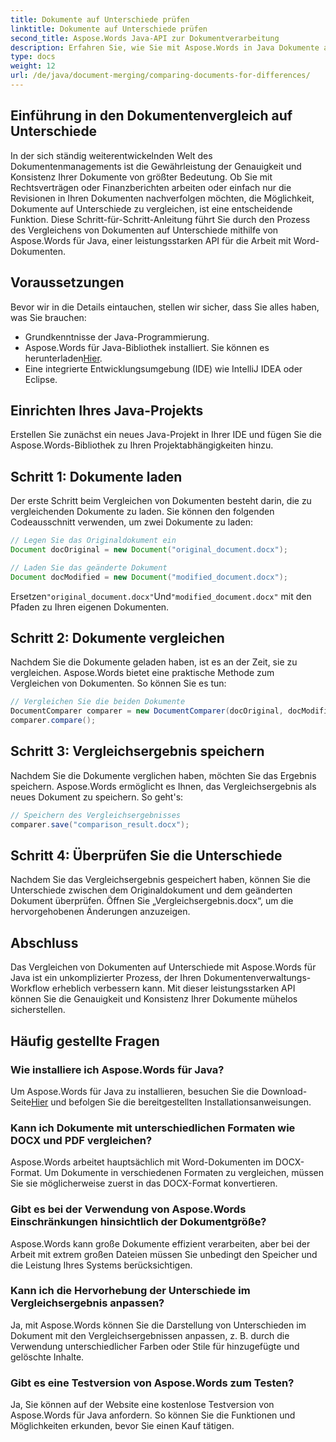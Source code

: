 ```yaml
---
title: Dokumente auf Unterschiede prüfen
linktitle: Dokumente auf Unterschiede prüfen
second_title: Aspose.Words Java-API zur Dokumentverarbeitung
description: Erfahren Sie, wie Sie mit Aspose.Words in Java Dokumente auf Unterschiede prüfen. Unsere Schritt-für-Schritt-Anleitung sorgt für eine genaue Dokumentenverwaltung.
type: docs
weight: 12
url: /de/java/document-merging/comparing-documents-for-differences/
---
```


## Einführung in den Dokumentenvergleich auf Unterschiede

In der sich ständig weiterentwickelnden Welt des Dokumentenmanagements ist die Gewährleistung der Genauigkeit und Konsistenz Ihrer Dokumente von größter Bedeutung. Ob Sie mit Rechtsverträgen oder Finanzberichten arbeiten oder einfach nur die Revisionen in Ihren Dokumenten nachverfolgen möchten, die Möglichkeit, Dokumente auf Unterschiede zu vergleichen, ist eine entscheidende Funktion. Diese Schritt-für-Schritt-Anleitung führt Sie durch den Prozess des Vergleichens von Dokumenten auf Unterschiede mithilfe von Aspose.Words für Java, einer leistungsstarken API für die Arbeit mit Word-Dokumenten.

## Voraussetzungen

Bevor wir in die Details eintauchen, stellen wir sicher, dass Sie alles haben, was Sie brauchen:

- Grundkenntnisse der Java-Programmierung.
-  Aspose.Words für Java-Bibliothek installiert. Sie können es herunterladen[Hier](https://releases.aspose.com/words/java/).
- Eine integrierte Entwicklungsumgebung (IDE) wie IntelliJ IDEA oder Eclipse.

## Einrichten Ihres Java-Projekts

Erstellen Sie zunächst ein neues Java-Projekt in Ihrer IDE und fügen Sie die Aspose.Words-Bibliothek zu Ihren Projektabhängigkeiten hinzu.

## Schritt 1: Dokumente laden

Der erste Schritt beim Vergleichen von Dokumenten besteht darin, die zu vergleichenden Dokumente zu laden. Sie können den folgenden Codeausschnitt verwenden, um zwei Dokumente zu laden:

```java
// Legen Sie das Originaldokument ein
Document docOriginal = new Document("original_document.docx");

// Laden Sie das geänderte Dokument
Document docModified = new Document("modified_document.docx");
```

 Ersetzen`"original_document.docx"`Und`"modified_document.docx"` mit den Pfaden zu Ihren eigenen Dokumenten.

## Schritt 2: Dokumente vergleichen

Nachdem Sie die Dokumente geladen haben, ist es an der Zeit, sie zu vergleichen. Aspose.Words bietet eine praktische Methode zum Vergleichen von Dokumenten. So können Sie es tun:

```java
// Vergleichen Sie die beiden Dokumente
DocumentComparer comparer = new DocumentComparer(docOriginal, docModified);
comparer.compare();
```

## Schritt 3: Vergleichsergebnis speichern

Nachdem Sie die Dokumente verglichen haben, möchten Sie das Ergebnis speichern. Aspose.Words ermöglicht es Ihnen, das Vergleichsergebnis als neues Dokument zu speichern. So geht's:

```java
// Speichern des Vergleichsergebnisses
comparer.save("comparison_result.docx");
```

## Schritt 4: Überprüfen Sie die Unterschiede

Nachdem Sie das Vergleichsergebnis gespeichert haben, können Sie die Unterschiede zwischen dem Originaldokument und dem geänderten Dokument überprüfen. Öffnen Sie „Vergleichsergebnis.docx“, um die hervorgehobenen Änderungen anzuzeigen.

## Abschluss

Das Vergleichen von Dokumenten auf Unterschiede mit Aspose.Words für Java ist ein unkomplizierter Prozess, der Ihren Dokumentenverwaltungs-Workflow erheblich verbessern kann. Mit dieser leistungsstarken API können Sie die Genauigkeit und Konsistenz Ihrer Dokumente mühelos sicherstellen.

## Häufig gestellte Fragen

### Wie installiere ich Aspose.Words für Java?

 Um Aspose.Words für Java zu installieren, besuchen Sie die Download-Seite[Hier](https://releases.aspose.com/words/java/) und befolgen Sie die bereitgestellten Installationsanweisungen.

### Kann ich Dokumente mit unterschiedlichen Formaten wie DOCX und PDF vergleichen?

Aspose.Words arbeitet hauptsächlich mit Word-Dokumenten im DOCX-Format. Um Dokumente in verschiedenen Formaten zu vergleichen, müssen Sie sie möglicherweise zuerst in das DOCX-Format konvertieren.

### Gibt es bei der Verwendung von Aspose.Words Einschränkungen hinsichtlich der Dokumentgröße?

Aspose.Words kann große Dokumente effizient verarbeiten, aber bei der Arbeit mit extrem großen Dateien müssen Sie unbedingt den Speicher und die Leistung Ihres Systems berücksichtigen.

### Kann ich die Hervorhebung der Unterschiede im Vergleichsergebnis anpassen?

Ja, mit Aspose.Words können Sie die Darstellung von Unterschieden im Dokument mit den Vergleichsergebnissen anpassen, z. B. durch die Verwendung unterschiedlicher Farben oder Stile für hinzugefügte und gelöschte Inhalte.

### Gibt es eine Testversion von Aspose.Words zum Testen?

Ja, Sie können auf der Website eine kostenlose Testversion von Aspose.Words für Java anfordern. So können Sie die Funktionen und Möglichkeiten erkunden, bevor Sie einen Kauf tätigen.